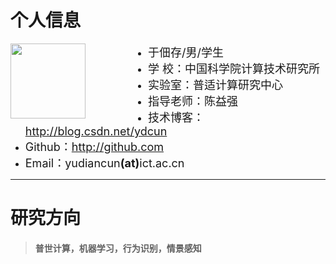 # 个人信息

  <img src="http://ydcun.github.io/img/DSC_5537.jpg" width="120px;" style="float:left; margin-right:100px;"/>

 - <span style="font-size:18px;">于佃存/男/学生</span>
 - <span style="font-size:18px;">学 校：中国科学院计算技术研究所</span>
 - <span style="font-size:18px;">实验室：普适计算研究中心</span>
 - <span style="font-size:18px;">指导老师：陈益强</span>
 - <span style="font-size:18px;">技术博客：http://blog.csdn.net/ydcun</span>
 - <span style="font-size:18px;">Github：http://github.com</span>
 - <span style="font-size:18px;">Email：yudiancun<strong>(at)</strong>ict.ac.cn</span>

---
# 研究方向
> <h4>普世计算，机器学习，行为识别，情景感知</h4>
